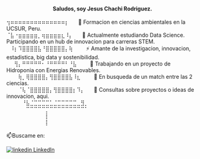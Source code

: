 <h4 align="center">
Saludos, soy Jesus Chachi Rodriguez.
</h4>    

<div align="left">
⢲⠶⠶⠶⠶⠶⠶⠶⠶⠶⠶⠶⠶⠶⠶⡆⠀⠀ 🌱 Formacion en ciencias ambientales en la UCSUR, Peru. <br>
⠈⣧⠐⣶⣶⣶⣶⣶⡀⢶⣶⣶⣶⣶⣆⠸⡄ ⠀⠀🔭 Actualmente estudiando Data Science. Participando en un hub de innovacion para carreras STEM.<br>
⠀⠸⡆⠹⣿⣿⣿⣿⣧⠘⣿⣿⣿⣿⣿⡄⢷⠀ ⠀⠀⚡ Amante de la investigacion, innovacion, estadistica, big data y sostenibilidad.<br>
⠀⠀⢻⡄⠛⠛⠛⠛⠛⠂⠘⠛⠛⠛⠛⠃⠘⣧⠀ ⠀⠀👥 Trabajando en un proyecto de Hidroponia con Energias Renovables.<br>
⠀⠀⠀⢷⡀⢿⣿⣿⣿⣿⡄⢻⣿⣿⣿⣿⣧⠸⣆⠀ ⠀⠀🤔 En busqueda de un match entre las 2 ciencias.<br>
⠀⠀⠀⠈⢧⠈⣿⣿⣿⣿⣿⡄⢻⣿⣿⣿⣿⡆⠹⡄  ⠀⠀💬 Consultas sobre proyectos o ideas de innovacion, aqui.<br>  
⠀⠀⠀⠀⠘⣧⣈⣉⣉⣉⣉⣁⣈⣉⣉⣉⣉⣉⣀⣻⡀ <br>
⠀⠀⠀⠀⠀⠉⠉⠉⠉⠉⡉⠉⠉⠉⠉⠉⠉⠉⠉⠉⠁⠀<br>
⠀⠀⠀⠀⠀⠀⠀⠀⠀⠀⡇⠀⠀⠀⠀⠀⠀⠀<br>
⠀⠀⠀⠀⠀⠀⠀⠀⠀⠀⡇ <br>
<br>
📫Buscame en:<br>

<p>
  <a href="https://www.linkedin.com/in/jesusr-cr" rel="nofollow noreferrer">
    <img src="https://i.stack.imgur.com/gVE0j.png" alt="linkedin"> LinkedIn
